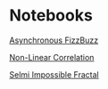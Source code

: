 # Notebooks

[Asynchronous FizzBuzz](https://github.com/Nydhal/Python-Notebooks/blob/master/Asyncio%20FizzBuzz.ipynb)

[Non-Linear Correlation](https://github.com/Nydhal/Python-Notebooks/blob/master/NonLinear_Correlation.ipynb) 

[Selmi Impossible Fractal](https://github.com/Nydhal/Python-Notebooks/blob/master/Selmi_Impossible_Fractal.ipynb)
